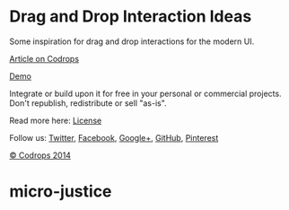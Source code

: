 Drag and Drop Interaction Ideas
=========

Some inspiration for drag and drop interactions for the modern UI.

[Article on Codrops](http://tympanus.net/codrops/?p=21275)

[Demo](http://tympanus.net/Development/DragDropInteractions/)

Integrate or build upon it for free in your personal or commercial projects. Don't republish, redistribute or sell "as-is".

Read more here: [License](http://tympanus.net/codrops/licensing/)

Follow us: [Twitter](http://www.twitter.com/codrops), [Facebook](http://www.facebook.com/pages/Codrops/159107397912), [Google+](https://plus.google.com/101095823814290637419), [GitHub](https://github.com/codrops), [Pinterest](http://www.pinterest.com/codrops/)

[© Codrops 2014](http://www.codrops.com)
# micro-justice

